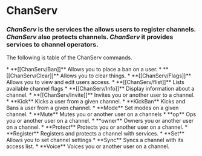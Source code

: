 # ChanServ
### *ChanServ* is the services the allows users to register channels. *ChanServ* also protects channels. *ChanServ* it provides services to channel operators.
<p>The following is table of the ChanServ commands.</p>
* **[[ChanServ/Ban]]**            Allows you to place a ban on a user.
* **[[ChanServ/Clear]]**          Allows you to clear things.
* **[[ChanServ/Flags]]**         Allows you to view and edit users access.
* **[[ChanServ/flist]]**           Lists available channel flags
* **[[ChanServ/Info]]**          Display information about a channel.
* **[[ChanServ/Invite]]**       Invites you or another user to a channel.
* **Kick**       Kicks a user from a given channel.
* **KickBan** Kicks and Bans a user from a given channel.
* **Mode** Set modes on a given channel.
* **Mute** Mutes you or another user on a channels
* **op** Ops you or another user on a channel.
* **owner** Owners you or another user on a channel.
* **Protect** Protects you or another user on a channel.
* **Register** Registers and protects a channel with services.
* **Set** Allows you to set channel settings
* **Sync** Syncs a channel with its access list.
* **Voice** Voices you or another user on a channel.

